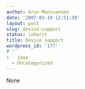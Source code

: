```yaml
---
author: Arun Manivannan
date: '2007-03-19 12:51:39'
layout: post
slug: device-support
status: inherit
title: Device support
wordpress_id: '177'
? ''
: - java
  - Uncategorized
---
```


None

